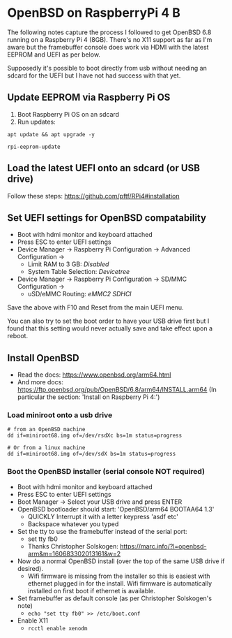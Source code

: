 # OpenBSD on RaspberryPi 4 B

The following notes capture the process I followed to get OpenBSD 6.8 running on a Raspberry Pi 4 (8GB).
There's no X11 support as far as I'm aware but the framebuffer console does work via HDMI with the latest EEPROM and UEFI as per below.

Supposedly it's possible to boot directly from usb without needing an sdcard for the UEFI but I have not had success with that yet.


## Update EEPROM via Raspberry Pi OS

1. Boot Raspberry Pi OS on an sdcard
2. Run updates:

```
apt update && apt upgrade -y

rpi-eeprom-update
```


## Load the latest UEFI onto an sdcard (or USB drive)

Follow these steps: https://github.com/pftf/RPi4#installation

## Set UEFI settings for OpenBSD compatability

* Boot with hdmi monitor and keyboard attached
* Press ESC to enter UEFI settings
* Device Manager -> Raspberry Pi Configuration -> Advanced Configuration ->
  * Limit RAM to 3 GB: *Disabled*
  * System Table Selection: *Devicetree*
* Device Manager -> Raspberry Pi Configuration -> SD/MMC Configuration ->
  * uSD/eMMC Routing: *eMMC2 SDHCI*

Save the above with F10 and Reset from the main UEFI menu.

You can also try to set the boot order to have your USB drive first but I found that this setting would never actually save and take effect upon a reboot.


## Install OpenBSD

* Read the docs: https://www.openbsd.org/arm64.html
* And more docs: https://ftp.openbsd.org/pub/OpenBSD/6.8/arm64/INSTALL.arm64
(In particular the section: 'Install on Raspberry Pi 4:')

### Load miniroot onto a usb drive

```
# from an OpenBSD machine
dd if=miniroot68.img of=/dev/rsdXc bs=1m status=progress

# Or from a linux machine
dd if=miniroot68.img of=/dev/sdX bs=1m status=progress
```

### Boot the OpenBSD installer (serial console NOT required)

* Boot with hdmi monitor and keyboard attached
* Press ESC to enter UEFI settings
* Boot Manager -> Select your USB drive and press ENTER
* OpenBSD bootloader should start: 'OpenBSD/arm64 BOOTAA64 1.3'
  * QUICKLY Interrupt it with a letter keypress 'asdf etc'
  * Backspace whatever you typed
* Set the tty to use the framebuffer instead of the serial port:
  * set tty fb0
  * Thanks Christopher Solskogen: https://marc.info/?l=openbsd-arm&m=160683302013161&w=2
* Now do a normal OpenBSD install (over the top of the same USB drive if desired).
  * Wifi firmware is missing from the installer so this is easiest with ethernet plugged in for the install.  Wifi firmware is automatically installed on first boot if ethernet is available.
* Set framebuffer as default console (as per Christopher Solskogen's note)
  * `echo "set tty fb0" >> /etc/boot.conf`
* Enable X11
  * `rcctl enable xenodm`
